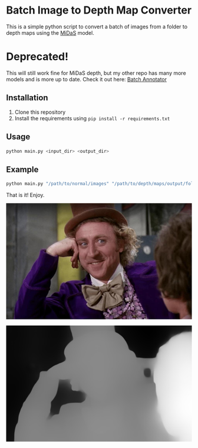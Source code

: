 # Batch Image to Depth Map Converter

This is a simple python script to convert a batch of images from a folder to depth maps using the [MiDaS](https://github.com/isl-org/MiDaS) model.

# Deprecated!
This will still work fine for MiDaS depth, but my other repo has many more models and is more up to date.
Check it out here: [Batch Annotator](https://github.com/ostris/batch-annotator)

## Installation

1. Clone this repository
2. Install the requirements using `pip install -r requirements.txt`

## Usage

```bash
python main.py <input_dir> <output_dir>
```

## Example

```bash
python main.py "/path/to/normal/images" "/path/to/depth/maps/output/folder"
```

That is it! Enjoy.

![Wonka](https://raw.githubusercontent.com/ostris/batch-depth-map/main/assets/wonka.jpg)

![Wonka Depth Map](https://raw.githubusercontent.com/ostris/batch-depth-map/main/assets/wonka_depth.jpg)


